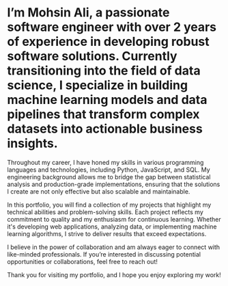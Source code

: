 #  I’m Mohsin Ali, a passionate software engineer with over 2 years of experience in developing robust software solutions. Currently transitioning into the field of data science, I specialize in building machine learning models and data pipelines that transform complex datasets into actionable business insights.

Throughout my career, I have honed my skills in various programming languages and technologies, including Python, JavaScript, and SQL. My engineering background allows me to bridge the gap between statistical analysis and production-grade implementations, ensuring that the solutions I create are not only effective but also scalable and maintainable.

In this portfolio, you will find a collection of my projects that highlight my technical abilities and problem-solving skills. Each project reflects my commitment to quality and my enthusiasm for continuous learning. Whether it's developing web applications, analyzing data, or implementing machine learning algorithms, I strive to deliver results that exceed expectations.

I believe in the power of collaboration and am always eager to connect with like-minded professionals. If you’re interested in discussing potential opportunities or collaborations, feel free to reach out!

Thank you for visiting my portfolio, and I hope you enjoy exploring my work!
